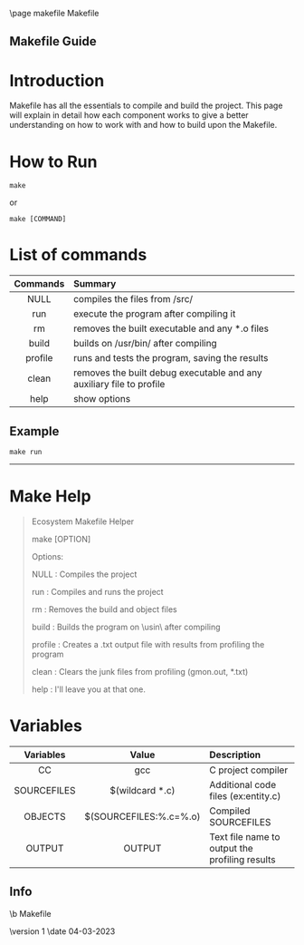 \page makefile Makefile

Makefile Guide
---

# Introduction

Makefile has all the essentials to compile and build the project. This page will explain in detail
how each component works to give a better understanding on how to work with and how to build upon the Makefile.

# How to Run

	make

or 

	make [COMMAND]

# List of commands

Commands | Summary
:------: | :-------------------
NULL     | compiles the files from /src/
run      | execute the program after compiling it
rm       | removes the built executable and any *.o files
build    | builds on /usr/bin/ after compiling
profile  | runs and tests the program, saving the results
clean    | removes the built debug executable and any auxiliary file to profile
help     | show options

## Example

	make run
---

# Make Help

> Ecosystem Makefile Helper
>
>	make [OPTION]
>
> Options:
>
>
>	NULL 	: Compiles the project
>
>	run	: Compiles and runs the project
>
>	rm	: Removes the build and object files
>
>	build	: Builds the program on \usin\ after compiling
>
>	profile : Creates a .txt output file with results from profiling the program
>
>	clean	: Clears the junk files from profiling (gmon.out, *.txt)
>
>	help	: I'll leave you at that one.
>

# Variables

Variables | Value | Description
:-------: | :---: | :----------
CC        | gcc   | C project compiler
SOURCEFILES | $(wildcard *.c) | Additional code files (ex:entity.c)
OBJECTS   | $(SOURCEFILES:%.c=%.o) | Compiled SOURCEFILES
OUTPUT	  | OUTPUT | Text file name to output the profiling results

## Info

\b Makefile

\version 1
\date 04-03-2023